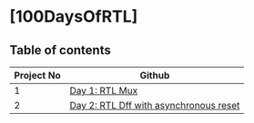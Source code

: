 # [100DaysOfRTL]



## Table of contents
| Project No | Github |
| --- | ---- |
| 1 | [Day 1: RTL Mux](https://github.com/MrWonder323/Digital-Design-Exercises/tree/main/100DaysOfRTL/Day1_ALU)                                |
| 2 | [Day 2: RTL Dff with asynchronous reset](https://github.com/MrWonder323/Digital-Design-Exercises/tree/main/100DaysOfRTL/Day2_RegFile)        |

